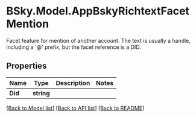 # BSky.Model.AppBskyRichtextFacetMention
Facet feature for mention of another account. The text is usually a handle, including a '@' prefix, but the facet reference is a DID.

## Properties

Name | Type | Description | Notes
------------ | ------------- | ------------- | -------------
**Did** | **string** |  | 

[[Back to Model list]](../README.md#documentation-for-models) [[Back to API list]](../README.md#documentation-for-api-endpoints) [[Back to README]](../README.md)

